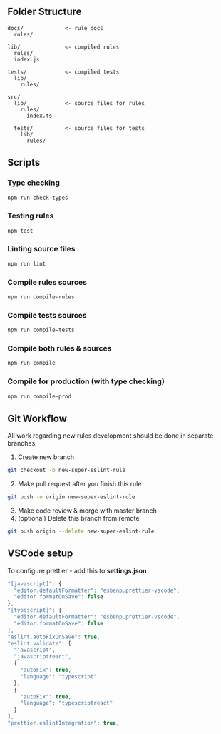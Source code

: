 ## Folder Structure

```
docs/             <- rule docs
  rules/

lib/              <- compiled rules
  rules/
  index.js

tests/            <- compiled tests
  lib/
    rules/

src/
  lib/            <- source files for rules
    rules/
      index.ts

  tests/          <- source files for tests
    lib/
      rules/
```

## Scripts

### Type checking

```bash
npm run check-types
```

### Testing rules

```bash
npm test
```

### Linting source files

```bash
npm run lint
```

### Compile rules sources

```bash
npm run compile-rules
```

### Compile tests sources

```bash
npm run compile-tests
```

### Compile both rules & sources

```bash
npm run compile
```

### Compile for production (with type checking)

```bash
npm run compile-prod
```

## Git Workflow

All work regarding new rules development should be done in separate branches.

1. Create new branch

```bash
git checkout -b new-super-eslint-rule
```

2. Make pull request after you finish this rule

```bash
git push -u origin new-super-eslint-rule
```

3. Make code review & merge with master branch
4. (optional) Delete this branch from remote

```bash
git push origin --delete new-super-eslint-rule
```

## VSCode setup

To configure prettier - add this to **settings.json**

```javascript
"[javascript]": {
  "editor.defaultFormatter": "esbenp.prettier-vscode",
  "editor.formatOnSave": false
},
"[typescript]": {
  "editor.defaultFormatter": "esbenp.prettier-vscode",
  "editor.formatOnSave": false
},
"eslint.autoFixOnSave": true,
"eslint.validate": [
  "javascript",
  "javascriptreact",
  {
    "autoFix": true,
    "language": "typescript"
  },
  {
    "autoFix": true,
    "language": "typescriptreact"
  }
],
"prettier.eslintIntegration": true,
```
